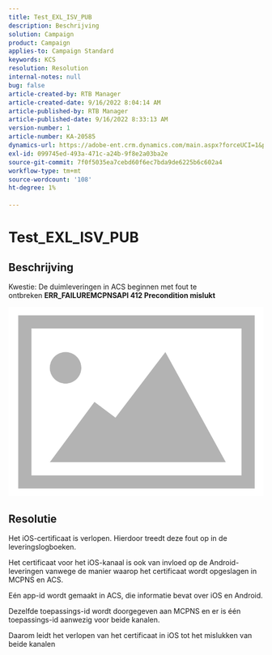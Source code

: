 ```yaml
---
title: Test_EXL_ISV_PUB
description: Beschrijving
solution: Campaign
product: Campaign
applies-to: Campaign Standard
keywords: KCS
resolution: Resolution
internal-notes: null
bug: false
article-created-by: RTB Manager
article-created-date: 9/16/2022 8:04:14 AM
article-published-by: RTB Manager
article-published-date: 9/16/2022 8:33:13 AM
version-number: 1
article-number: KA-20585
dynamics-url: https://adobe-ent.crm.dynamics.com/main.aspx?forceUCI=1&pagetype=entityrecord&etn=knowledgearticle&id=19aa6320-9635-ed11-9db1-000d3a5c1bcc
exl-id: 099745ed-493a-471c-a24b-9f8e2a03ba2e
source-git-commit: 7f0f5035ea7cebd60f6ec7bda9de6225b6c602a4
workflow-type: tm+mt
source-wordcount: '108'
ht-degree: 1%

---
```


# Test_EXL_ISV_PUB

## Beschrijving


Kwestie: De duimleveringen in ACS beginnen met fout te ontbreken <b>ERR_FAILUREMCPNSAPI 412 Precondition mislukt </b>

![](assets/___276b812e-9a35-ed11-9db1-000d3a5c1bcc___.png)




## Resolutie


Het iOS-certificaat is verlopen. Hierdoor treedt deze fout op in de leveringslogboeken.

Het certificaat voor het iOS-kanaal is ook van invloed op de Android-leveringen vanwege de manier waarop het certificaat wordt opgeslagen in MCPNS en ACS.

Eén app-id wordt gemaakt in ACS, die informatie bevat over iOS en Android.

Dezelfde toepassings-id wordt doorgegeven aan MCPNS en er is één toepassings-id aanwezig voor beide kanalen.

Daarom leidt het verlopen van het certificaat in iOS tot het mislukken van beide kanalen
